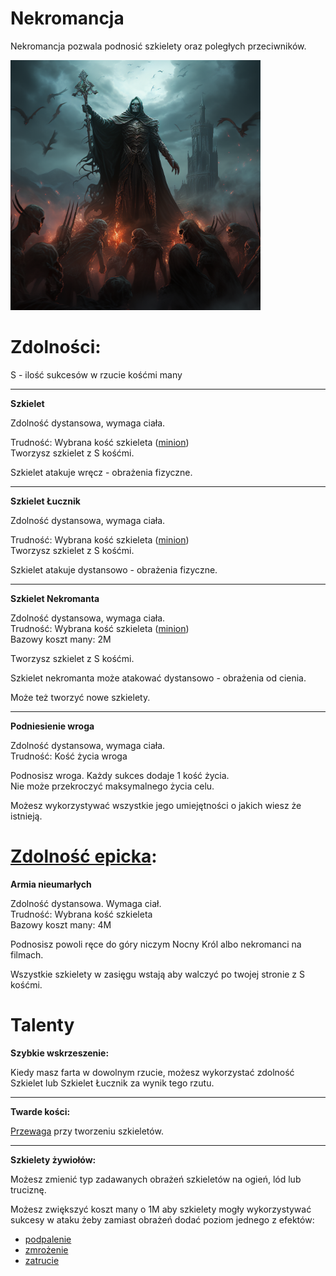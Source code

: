 # Nekromancja

Nekromancja pozwala podnosić szkielety oraz poległych przeciwników.

<img src="imgs/nekromancja.png" width="400">

# Zdolności:

S - ilość sukcesów w rzucie kośćmi many

___

**Szkielet**

Zdolność dystansowa, wymaga ciała.

Trudność: Wybrana kość szkieleta ([minion](/docs/boss-i-miniony.md))\
Tworzysz szkielet z S kośćmi.

Szkielet atakuje wręcz - obrażenia fizyczne.
___
**Szkielet Łucznik**

Zdolność dystansowa, wymaga ciała.

Trudność: Wybrana kość szkieleta ([minion](/docs/boss-i-miniony.md))\
Tworzysz szkielet z S kośćmi.

Szkielet atakuje dystansowo - obrażenia fizyczne.
___
**Szkielet Nekromanta**

Zdolność dystansowa, wymaga ciała.\
Trudność: Wybrana kość szkieleta ([minion](/docs/boss-i-miniony.md))\
Bazowy koszt many: 2M

Tworzysz szkielet z S kośćmi.

Szkielet nekromanta może atakować dystansowo - obrażenia od cienia.

Może też tworzyć nowe szkielety.
___
**Podniesienie wroga**

Zdolność dystansowa, wymaga ciała.\
Trudność: Kość życia wroga

Podnosisz wroga. Każdy sukces dodaje 1 kość życia.\
Nie może przekroczyć maksymalnego życia celu.

Możesz wykorzystywać wszystkie jego umiejętności o jakich wiesz że istnieją.

# [Zdolność epicka](/docs/zdolnosc-epicka.md):

**Armia nieumarłych**

Zdolność dystansowa. Wymaga ciał.\
Trudność: Wybrana kość szkieleta\
Bazowy koszt many: 4M

Podnosisz powoli ręce do góry niczym Nocny Król albo nekromanci na filmach.

Wszystkie szkielety w zasięgu wstają aby walczyć po twojej stronie z S kośćmi.

# Talenty

**Szybkie wskrzeszenie:**

Kiedy masz farta w dowolnym rzucie, możesz wykorzystać zdolność Szkielet lub Szkielet Łucznik za wynik tego rzutu.
___
**Twarde kości:**

[Przewaga](/docs/przewaga.md) przy tworzeniu szkieletów.
___
**Szkielety żywiołów:**

Możesz zmienić typ zadawanych obrażeń szkieletów na ogień, lód lub truciznę.

Możesz zwiększyć koszt many o 1M aby szkielety mogły wykorzystywać sukcesy w ataku żeby zamiast obrażeń dodać poziom jednego z efektów:
* [podpalenie](/docs/efekty/podpalenie.md)
* [zmrożenie](/docs/efekty/zmrozenie.md)
* [zatrucie](/docs/efekty/zatrucie.md)
